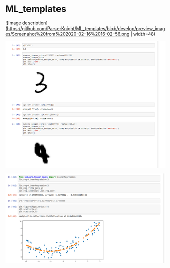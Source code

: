 # ML_templates


![Image description](https://github.com/ParserKnight/ML_templates/blob/develop/preview_images/Screenshot%20from%202020-02-16%2016-02-56.png | width=48)

![Image description](https://github.com/ParserKnight/ML_templates/blob/develop/preview_images/Screenshot%20from%202020-02-16%2016-09-36.png)

![Image description](https://github.com/ParserKnight/ML_templates/blob/develop/preview_images/Screenshot%20from%202020-02-16%2016-03-00.png)
